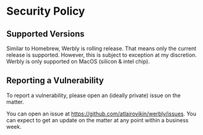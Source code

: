 # Security Policy

## Supported Versions

Similar to Homebrew, Werbly is rolling release. That means only the current release is supported. However, this is subject to exception at my discretion.
Werbly is only supported on MacOS (silicon & intel chip).


## Reporting a Vulnerability

To report a vulnerability, please open an (ideally private) issue on the matter.

You can open an issue at <https://github.com/atlairovikin/werbly/issues>.
You can expect to get an update on the matter at any point within a business week.
